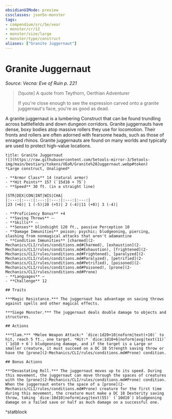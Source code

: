 ```yaml
---
obsidianUIMode: preview
cssclasses: json5e-monster
tags:
- compendium/src/5e/veor
- monster/cr/12
- monster/size/large
- monster/type/construct
aliases: ["Granite Juggernaut"]
---
```

# Granite Juggernaut
*Source: Vecna: Eve of Ruin p. 221*  

> [!quote] A quote from Teythorn, Oerthian Adventurer  
> 
> If you're close enough to see the expression carved onto a granite juggernaut's face, you're as good as dead.

A granite juggernaut is a lumbering Construct that can be found trundling across battlefields and down dungeon corridors. Granite juggernauts have dense, boxy bodies atop massive rollers they use for locomotion. Their fronts and rollers are often adorned with fearsome heads, such as those of enraged rhinos. Granite juggernauts are found on many worlds and typically are used to protect high-value locations.

```ad-statblock
title: Granite Juggernaut
![](https://raw.githubusercontent.com/5etools-mirror-3/5etools-img/main/bestiary/tokens/VEoR/Granite%20Juggernaut.webp#token)
*Large construct, Unaligned*

- **Armor Class** 14 (natural armor)
- **Hit Points** 157 (`15d10 + 75`)
- **Speed** 30 ft. (in a straight line)

|STR|DEX|CON|INT|WIS|CHA|
|:---:|:---:|:---:|:---:|:---:|:---:|
|23 (+6)| 1 (-5)|20 (+5)| 2 (-4)|11 (+0)| 3 (-4)|

- **Proficiency Bonus** +4
- **Saving Throws** ⏤
- **Skills** ⏤
- **Senses** blindsight 120 ft., passive Perception 10
- **Damage Immunities** poison; psychic; bludgeoning, piercing, slashing from nonmagical attacks that aren't adamantine
- **Condition Immunities** [charmed](2-Mechanics/CLI/rules/conditions.md#Charmed), [exhaustion](2-Mechanics/CLI/rules/conditions.md#Exhaustion), [frightened](2-Mechanics/CLI/rules/conditions.md#Frightened), [paralyzed](2-Mechanics/CLI/rules/conditions.md#Paralyzed), [petrified](2-Mechanics/CLI/rules/conditions.md#Petrified), [poisoned](2-Mechanics/CLI/rules/conditions.md#Poisoned), [prone](2-Mechanics/CLI/rules/conditions.md#Prone)
- **Languages** —
- **Challenge** 12

## Traits

***Magic Resistance.*** The juggernaut has advantage on saving throws against spells and other magical effects.

***Siege Monster.*** The juggernaut deals double damage to objects and structures.

## Actions

***Slam.*** *Melee Weapon Attack:* `dice:1d20+10|noform|text(+10)` to hit, reach 5 ft., one target. *Hit:* `dice:1d10+6|noform|avg|text(11)` (`1d10 + 6`) bludgeoning damage, and if the target is a Large or smaller creature, it must succeed on a DC 18 Strength saving throw or have the [prone](2-Mechanics/CLI/rules/conditions.md#Prone) condition.

## Bonus Actions

***Devastating Roll.*** The juggernaut moves up to its speed. During this movement, the juggernaut can move through the spaces of creatures with the [prone](2-Mechanics/CLI/rules/conditions.md#Prone) condition. When the juggernaut enters the space of a [prone](2-Mechanics/CLI/rules/conditions.md#Prone) creature for the first time during this movement, the creature must make a DC 18 Dexterity saving throw, taking `dice:10d10|noform|avg|text(55)` (`10d10`) bludgeoning damage on a failed save or half as much damage on a successful one.
```
^statblock